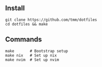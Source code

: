 ## Install

```fish
git clone https://github.com/tmm/dotfiles
cd dotfiles && make
```

## Commands

```fish
make       # Bootstrap setup
make nix   # Set up nix
make nvim  # Set up nvim
```
